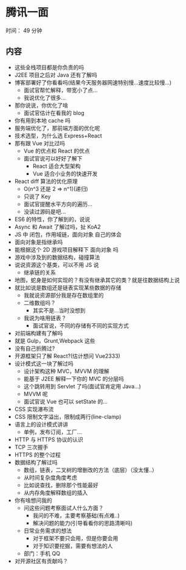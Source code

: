 # 腾讯一面

时间： 49 分钟

## 内容

- 这些全栈项目都是你负责的吗
- J2EE 项目之后对 Java 还有了解吗
- 博客部署好了你看看吗(结果今天服务器网速特别慢...速度比较慢...)
  - 面试官帮忙解释，带宽小了点...
  - 我说优化了很多...
- 那你说说，你优化了啥
  - 面试官估计在看我的 blog
- 你有用到本地 cache 吗
- 服务端优化了，那前端方面的优化呢
- 技术选型，为什么选 Express+React
- 那有跟 Vue 对比过吗
  - Vue 的优点和 React 的优点
  - 面试官说可以好好了解下
    - React 适合大型架构
    - Vue 适合小业务的快速开发
- React diff 算法的优化原理
  - O(n^3 还是 2 => n^1)(递归)
  - 只说了 Key
  - 面试官提醒水平方向的遍历...
  - 没读过源码是吧...
- ES6 的特性，你了解到的，说说
- Async 和 Await 了解过吗，扯 KoA2
- JS 中 闭包，作用域链，面向对象 自己的体会
- 面向对象是指继承吗
- 能根据这个 2D 游戏项目解释下 面向对象 吗
- 游戏中涉及到的数据结构，碰撞算法
- 说说资源这个基类，可以不用 JS 说
  - 继承链的关系
- 地图，蛇身是如何实现的？有没有继承其它的类？就是往数据结构上说
- 就比如说是数组还是链表实现某些数据的存储
  - 我就说资源部分我是存在数组里的
  - 二维数组吗？
    - 其实不是...当时没想到
  - 我说为啥用链表？
    - 面试官说，不同的存储有不同的实现方式
- 对前端构建有了解吗
- 就是 Gulp，Grunt,Webpack 这些
- 没有自己折腾过?
- 开源框架只了解 React?(估计想问 Vue2333)
- 设计模式这一块了解过吗
  - 设计架构这种 MVC，MVVM 的理解
  - 能基于 J2EE 解释一下你的 MVC 的分层吗
  - 这个跳转用到 Servlet 了吗(面试官肯定用 Java...)
  - MVVM 呢
  - 面试官说 Vue 也可以 setState 的...
- CSS 实现瀑布流
- CSS 限制文字溢出，限制成两行(line-clamp)
- 语言上的设计模式讲讲
  - 单例，发布订阅，工厂...
- HTTP 与 HTTPS 协议的认识
- TCP 三次握手
- HTTPS 的整个过程
- 数据结构了解过吗
  - 数组，链表，二叉树的增删改的方法（底层）（没太懂..）
  - 从时间复杂度角度考虑
  - 比如说查找，删除那个性能最好
  - 从内存角度解释数组的插入
- 你有啥想问我的
  - 问这些问题考察面试人什么方面？
    - 我问的不难，主要考察基础(有点难..)
    - 解决问题的能力(引导看看你的思路清晰吗)
  - 日常业务需求的想法
    - 对于框架不要只会用，但是你要会用
    - 对于知识要挖掘，需要有想法的人
  - 部门：手机 QQ
- 对开源社区有贡献吗？
